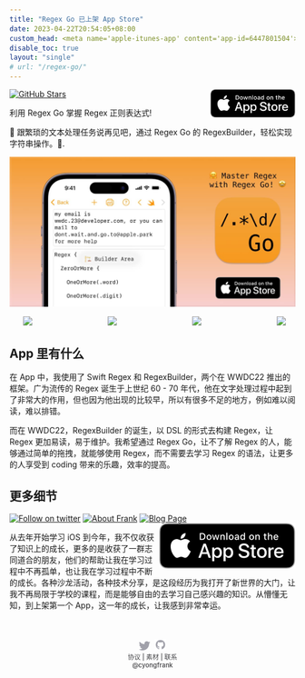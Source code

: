```yaml
---
title: "Regex Go 已上架 App Store"
date: 2023-04-22T20:54:05+08:00
custom_head: <meta name='apple-itunes-app' content='app-id=6447801504'>
disable_toc: true
layout: "single"
# url: "/regex-go/"
---
```


<!-- <div align-items="end"> -->
<a href="https://github.com/yongfrank/RegexGo">
    <img src="https://img.shields.io/github/stars/yongfrank/RegexGo.svg?style=social" alt="GitHub Stars">
</a>

<a href="https://apps.apple.com/app/regex-go/id6447801504" >
    <img src="../images/download-on-the-app-store.svg" alt="download on app store" align="right" width="150px">
</a>
<!-- </div> -->

利用 Regex Go 掌握 Regex 正则表达式!

🤗 跟繁琐的文本处理任务说再见吧，通过 Regex Go 的 RegexBuilder，轻松实现字符串操作。🤩.

<!--more-->

[![cover image](cover.jpg)](https://apps.apple.com/app/regex-go/id6447801504)
<!-- https://blog.csdn.net/lishimin1012/article/details/88949602 -->
<!-- markdownlint-disable MD033 -->

<style>
@media screen and (max-width: 960px){
    ul#container
    {
    overflow: hidden;
    overflow-x: scroll;
    width: 88%; /* or whatever */
    /* height: 100%; or whatever */
    white-space: nowrap;
    }
    
    ul#container li
    {
    display: inline-block;
    width: 70%; /* or whatever */
    /* height: 100%; or whatever */
    }
}
 
@media screen and (min-width: 960px){
      ul#container
    {
    overflow: hidden;
    overflow-x: scroll;
    width: 96%; /* or whatever */
    /* height: 100%; or whatever */
    white-space: nowrap;
    }
    
    ul#container li
    {
    display: inline-block;
    width: 30%; /* or whatever */
    /* height: 100%; or whatever */
    }
}
</style>
<!-- https://stackoverflow.com/questions/2728715/iphone-scroll-images-horizontally-like-in-appstore -->
<ul id="container">
  <li><image src="../images/1.jpg"></image></li>
  <li><image src="../images/2.jpg"></image></li>
  <li><image src="../images/3.jpg"></image></li>
  <li><image src="../images/4.jpg"></image></li>
  <li><image src="../images/5.jpg"></image></li>
</ul>


## App 里有什么

在 App 中，我使用了 Swift Regex 和 RegexBuilder，两个在 WWDC22 推出的框架。广为流传的 Regex 诞生于上世纪 60 - 70 年代，他在文字处理过程中起到了非常大的作用，但也因为他出现的比较早，所以有很多不足的地方，例如难以阅读，难以排错。

而在 WWDC22，RegexBuilder 的诞生，以 DSL 的形式去构建 Regex，让 Regex 更加易读，易于维护。我希望通过 Regex Go，让不了解 Regex 的人，能够通过简单的拖拽，就能够使用 Regex，而不需要去学习 Regex 的语法，让更多的人享受到 coding 带来的乐趣，效率的提高。

## 更多细节

[![Follow on twitter](https://img.shields.io/twitter/follow/cyongfrank)](https://twitter.com/intent/follow?screen_name=cyongfrank)
[![About Frank](https://img.shields.io/badge/Find_More_Project-yongfrank.github.io/about-9ef)](https://yongfrank.github.io/about)
[![Blog Page](https://img.shields.io/badge/Blog_Page-yongfrank.github.io-success)](https://yongfrank.github.io/)
<a href="https://apps.apple.com/app/regex-go/id6447801504">
    <img src="../images/download-on-the-app-store.svg" alt="download on app store" style="float: right;">
</a>

从去年开始学习 iOS 到今年，我不仅收获了知识上的成长，更多的是收获了一群志同道合的朋友，他们的帮助让我在学习过程中不再孤单，也让我在学习过程中不断的成长。各种沙龙活动，各种技术分享，是这段经历为我打开了新世界的大门，让我不再局限于学校的课程，而是能够自由的去学习自己感兴趣的知识。从懵懂无知，到上架第一个 App，这一年的成长，让我感到非常幸运。

<style>
.links {
    text-align: center;
    font-weight: 500;
    color: #424245;
    font-size: 0.8em;
    margin-top: 50px;
    margin-bottom: 20px;
}

.links__item {
    color: #424245;
    text-decoration: none;
}

@media (prefers-color-scheme: dark) {
    .links {
        color: rgba(255, 255, 255, 0.2);
    }
    .links__item {
        color: rgba(255, 255, 255, 0.5);
    }
}

.links__item:hover {
    animation: colorChange 0.5s both;
}
@keyframes colorChange {
    from {
        color: rgba(255, 255, 255, 0.5);
    }
    to {
        color: #F2A33C;
    }
}
</style>
<div class="links">
    <!-- <a href="https://chat.nuxt.dev"><img width="20px" src="../images/discord.svg" alt="Discord"></a>&nbsp;&nbsp; -->
    <a href="https://twitter.com/cyongfrank"><img width="20px" src="../images/twitter.svg" alt="Twitter"></a>&nbsp;&nbsp;
    <a href="https://github.com/yongfrank"><img width="20px" src="../images/github.svg" alt="GitHub"></a>
    <br>
    <a href="../privacy-policy/" title="privacy" class="links__item" style="text-decoration: none;">协议</a>
    |
    <a href="https://www.dropbox.com/sh/k43u1bkqd4lsrnc/AABQvkI5rkY8keLz2yAwj6Lta?dl=0" title="PressKit at Dropbox" class="links__item" style="text-decoration: none;">素材</a>
    |
    <a href="mailto:yongfrank@outlook.com" title="Mail" class="links__item" style="text-decoration: none;">联系</a>
    <br>
    <a href="https://twitter.com/cyongfrank" title="Twitter at @cyongfrank" class="links__item" style="text-decoration: none;">@cyongfrank</a>
</div>
